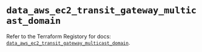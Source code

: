# `data_aws_ec2_transit_gateway_multicast_domain`

Refer to the Terraform Registory for docs: [`data_aws_ec2_transit_gateway_multicast_domain`](https://registry.terraform.io/providers/hashicorp/aws/4.66.0/docs/data-sources/ec2_transit_gateway_multicast_domain).
